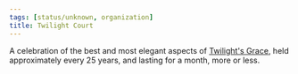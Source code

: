 ```yaml
---
tags: [status/unknown, organization]
title: Twilight Court
---
```



A celebration of the best and most elegant aspects of [Twilight's Grace](<./twilight-s-grace.md>), held approximately every 25 years, and lasting for a month, more or less. 